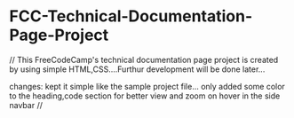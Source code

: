 # FCC-Technical-Documentation-Page-Project

// This FreeCodeCamp's technical documentation page project is created by using simple HTML,CSS....Furthur development will be
done later...

changes: kept it simple like the sample project file...
only added some color to the heading,code section for better view and zoom on hover in the side navbar //